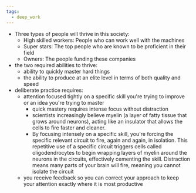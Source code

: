 ```yaml
---
tags:
  - deep_work
---
```

- Three types of people will thrive in this society:
	- High skilled workers: People who can work well with the machines
	- Super stars: The top people who are known to be proficient in their field
	- Owners: The people funding these companies
- the two required abilities to thrive:
	- ability to quickly master hard things
	- the ability to produce at an elite level in terms of both quality and speed
- deliberate practice requires:
	- attention focused tightly on a specific skill you're trying to improve or an idea you're trying to master
		- quick mastery requires intense focus without distraction
		- scientists increasingly believe myelin (a layer of fatty tissue that grows around neurons), acting like an insulator that allows the cells to fire faster and cleaner. 
		- By focusing intensely on a specific skill, you're forcing the specific relevant circuit to fire, again and again, in isolation. This repetitive use of a specific circuit triggers cells called oligodendrocytes to begin wrapping layers of myelin around the neurons in the circuits, effectively cementing the skill. Distraction means many parts of your brain will fire, meaning you cannot isolate the circuit
	- you receive feedback so you can correct your approach to keep your attention exactly where it is most productive